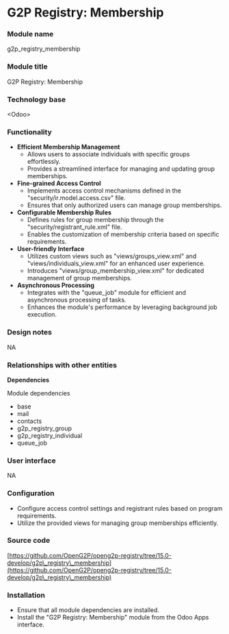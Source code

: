 # G2P Registry: Membership

### Module name

g2p\_registry\_membership

### Module title

G2P Registry: Membership

### Technology base

\<Odoo>

### Functionality

* **Efficient Membership Management**
  * Allows users to associate individuals with specific groups effortlessly.
  * Provides a streamlined interface for managing and updating group memberships.
* **Fine-grained Access Control**
  * Implements access control mechanisms defined in the "security/ir.model.access.csv" file.
  * Ensures that only authorized users can manage group memberships.
* **Configurable Membership Rules**
  * Defines rules for group membership through the "security/registrant\_rule.xml" file.
  * Enables the customization of membership criteria based on specific requirements.
* **User-friendly Interface**
  * Utilizes custom views such as "views/groups\_view.xml" and "views/individuals\_view.xml" for an enhanced user experience.
  * Introduces "views/group\_membership\_view.xml" for dedicated management of group memberships.
* **Asynchronous Processing**
  * Integrates with the "queue\_job" module for efficient and asynchronous processing of tasks.
  * Enhances the module's performance by leveraging background job execution.

### Design notes

NA

### Relationships with other entities

**Dependencies**

Module dependencies

* base
* mail
* contacts
* g2p\_registry\_group
* g2p\_registry\_individual
*   queue\_job



### User interface

NA

### Configuration

* Configure access control settings and registrant rules based on program requirements.
* Utilize the provided views for managing group memberships efficiently.

### Source code

[https://github.com/OpenG2P/openg2p-registry/tree/15.0-develop/g2p\_registry\_membership](https://github.com/OpenG2P/openg2p-registry/tree/15.0-develop/g2p\_registry\_membership)

### Installation

* Ensure that all module dependencies are installed.
* Install the "G2P Registry: Membership" module from the Odoo Apps interface.
